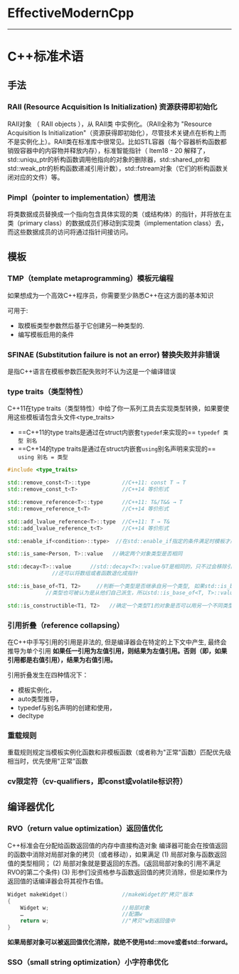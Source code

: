 # EffectiveModernCpp
---

# C++标准术语

## 手法

### RAII (Resource Acquisition Is Initialization) 资源获得即初始化

RAII对象 （ RAII objects ），从 RAII类 中实例化。（RAII全称为 "Resource Acquisition Is Initialization"（资源获得即初始化），尽管技术关键点在析构上而不是实例化上）。RAII类在标准库中很常见。比如STL容器（每个容器析构函数都销毁容器中的内容物并释放内存），标准智能指针（ Item18 - 20 解释了，std::uniqu_ptr的析构函数调用他指向的对象的删除器，std::shared_ptr和std::weak_ptr的析构函数递减引用计数），std::fstream对象（它们的析构函数关闭对应的文件）等。

### Pimpl（pointer to implementation）惯用法

将类数据成员替换成一个指向包含具体实现的类（或结构体）的指针，并将放在主类（primary class）的数据成员们移动到实现类（implementation class）去，而这些数据成员的访问将通过指针间接访问。

## 模板

### TMP（template metaprogramming）模板元编程

如果想成为一个高效C++程序员，你需要至少熟悉C++在这方面的基本知识

可用于:
- 取模板类型参数然后基于它创建另一种类型的. 
- 编写模板启用的条件

### SFINAE (Substitution failure is not an error) 替换失败并非错误

是指C++语言在模板参数匹配失败时不认为这是一个编译错误

### type traits（类型特性）

C++11在type traits（类型特性）中给了你一系列工具去实现类型转换，如果要使用这些模板请包含头文件<type_traits>
- ==C++11的type traits是通过在struct内嵌套`typedef`来实现的== 	`typedef 类型 别名`
- ==C++14的type traits是通过在struct内嵌套`using`别名声明来实现的==	`using 别名 = 类型`

```cpp
#include <type_traits>

std::remove_const<T>::type          //C++11: const T → T 
std::remove_const_t<T>              //C++14 等价形式

std::remove_reference<T>::type      //C++11: T&/T&& → T 
std::remove_reference_t<T>          //C++14 等价形式

std::add_lvalue_reference<T>::type  //C++11: T → T& 
std::add_lvalue_reference_t<T>      //C++14 等价形式

std::enable_if<condition>::type>  //在std::enable_if指定的条件满足时模板才启用

std::is_same<Person, T>::value   //确定两个对象类型是否相同

std::decay<T>::value      //std::decay<T>::value与T是相同的，只不过会移除引用和cv限定符（cv-qualifiers，即const或volatile标识符）的修饰
              //还可以将数组或者函数退化成指针

std::is_base_of<T1, T2>     //判断一个类型是否继承自另一个类型, 如果std::is_base_of<T1, T2>是true就表示T2派生自T1
            //类型也可被认为是从他们自己派生，所以std::is_base_of<T, T>::value总是true

std::is_constructible<T1, T2>   //确定一个类型T1的对象是否可以用另一个不同类型T2（或多个类型）的对象（或多个对象）来构造
```

### 引用折叠（reference collapsing）

在C++中手写引用的引用是非法的, 但是编译器会在特定的上下文中产生, 最终会推导为单个引用
**如果任一引用为左值引用，则结果为左值引用。否则（即，如果引用都是右值引用），结果为右值引用。**

引用折叠发生在四种情况下：
- 模板实例化，
- auto类型推导，
- typedef与别名声明的创建和使用，
- decltype

### 重载规则

重载规则规定当模板实例化函数和非模板函数（或者称为"正常"函数）匹配优先级相当时，优先使用"正常"函数

### cv限定符（cv-qualifiers，即const或volatile标识符）

## 编译器优化

### RVO（return value optimization）返回值优化

C++标准会在分配给函数返回值的内存中直接构造对象
编译器可能会在按值返回的函数中消除对局部对象的拷贝（或者移动），如果满足
(1) 局部对象与函数返回值的类型相同；
(2) 局部对象就是要返回的东西。(返回局部对象的引用不满足RVO的第二个条件)
(3) 形参们没资格参与函数返回值的拷贝消除，但是如果作为返回值的话编译器会将其视作右值。

```cpp
Widget makeWidget()                 //makeWidget的"拷贝"版本
{
    Widget w;                       //局部对象
    …                               //配置w
    return w;                       //"拷贝"w到返回值中
}
```
**如果局部对象可以被返回值优化消除，就绝不使用std::move或者std::forward。**

### SSO（small string optimization）小字符串优化

